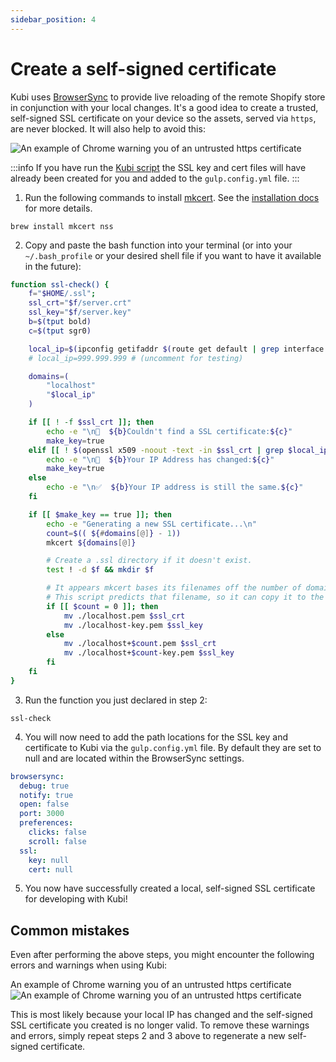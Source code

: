 ```yaml
---
sidebar_position: 4
---
```


# Create a self-signed certificate

Kubi uses [BrowserSync](https://browsersync.io/) to provide live reloading of the remote Shopify store in conjunction with your local changes. It's a good idea to create a trusted, self-signed SSL certificate on your device so the assets, served via `https`, are never blocked. It will also help to avoid this:

<img src="https://res.cloudinary.com/kubix-media-ltd/image/upload/c_scale,dpr_auto,f_auto,fl_progressive,w_auto/Kubi%20Docs/sslerror.png" alt="An example of Chrome warning you of an untrusted https certificate"/><br/>

:::info
If you have run the [Kubi script](https://github.com/kubixmedia/kubi/wiki/2.Create-a-new-Kubi-project) the SSL key and cert files will have already been created for you and added to the `gulp.config.yml` file.
:::

1. Run the following commands to install [mkcert](https://github.com/FiloSottile/mkcert). See the [installation docs](https://github.com/FiloSottile/mkcert#installation) for more details.

```
brew install mkcert nss
```

2. Copy and paste the bash function into your terminal (or into your `~/.bash_profile` or your desired shell file if you want to have it available in the future):

```bash
function ssl-check() {
    f="$HOME/.ssl";
    ssl_crt="$f/server.crt"
    ssl_key="$f/server.key"
    b=$(tput bold)
    c=$(tput sgr0)

    local_ip=$(ipconfig getifaddr $(route get default | grep interface | awk '{print $2}'))
    # local_ip=999.999.999 # (uncomment for testing)

    domains=(
        "localhost"
        "$local_ip"
    )

    if [[ ! -f $ssl_crt ]]; then
        echo -e "\n🛑  ${b}Couldn't find a SSL certificate:${c}"
        make_key=true
    elif [[ ! $(openssl x509 -noout -text -in $ssl_crt | grep $local_ip) ]]; then
        echo -e "\n🛑  ${b}Your IP Address has changed:${c}"
        make_key=true
    else
        echo -e "\n✅  ${b}Your IP address is still the same.${c}"
    fi

    if [[ $make_key == true ]]; then
        echo -e "Generating a new SSL certificate...\n"
        count=$(( ${#domains[@]} - 1))
        mkcert ${domains[@]}

        # Create a .ssl directory if it doesn't exist.
        test ! -d $f && mkdir $f

        # It appears mkcert bases its filenames off the number of domains passed after the first one.
        # This script predicts that filename, so it can copy it to the .ssl directory.
        if [[ $count = 0 ]]; then
            mv ./localhost.pem $ssl_crt
            mv ./localhost-key.pem $ssl_key
        else
            mv ./localhost+$count.pem $ssl_crt
            mv ./localhost+$count-key.pem $ssl_key
        fi
    fi
}
```
3. Run the function you just declared in step 2:

```
ssl-check
```

4. You will now need to add the path locations for the SSL key and certificate to Kubi via the `gulp.config.yml` file. By default they are set to null and are located within the BrowserSync settings.

```yml
browsersync:
  debug: true
  notify: true
  open: false
  port: 3000
  preferences:
    clicks: false
    scroll: false
  ssl:
    key: null
    cert: null
```

5. You now have successfully created a local, self-signed SSL certificate for developing with Kubi!

## Common mistakes

Even after performing the above steps, you might encounter the following errors and warnings when using Kubi:

An example of Chrome warning you of an untrusted https certificate
<img src="https://res.cloudinary.com/kubix-media-ltd/image/upload/c_scale,dpr_auto,f_auto,fl_progressive,w_auto/Kubi%20Docs/sslerror.png" alt="An example of Chrome warning you of an untrusted https certificate"/>

This is most likely because your local IP has changed and the self-signed SSL certificate you created is no longer valid. To remove these warnings and errors, simply repeat steps 2 and 3 above to regenerate a new self-signed certificate.
